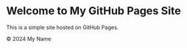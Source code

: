 # Welcome to My GitHub Pages Site

This is a simple site hosted on GitHub Pages.

&copy; 2024 My Name
